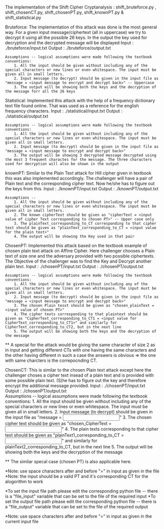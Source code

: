 The implementation of the Shift Cipher Cryptanalysis : shift_bruteforce.py , shift_chosenCT.py, shift_chosenPT.py, shift_knownPT.py & shift_statistical.py

Bruteforce:
  The implementation of this attack was done is the most general way. For a given input message/ciphertext (all in uppercase) we try to decrypt it using all the possible 26 keys. In the output the key used for decryption and the decrypted message will be displayed
    Input : ./bruteforce/input.txt
    Output : ./bruteforce/output.txt  
  
    Assumptions -- logical assumptions were made following the textbook conventions:
        1. All the input should be given without including any of the special characters or new lines or even whitespace. The input must be given all in small letters. 
        2. Input message (to decrypt) should be given in the input file as "message = <input message to encrypt and decrypt back>" -- Uppercase
        3. The output will be showing both the keys and the decryption of the message forr all the 26 keys
    
Statistical:
  Implemented this attack with the help of a frequency dictionary text file found online. That was used as a reference for the english frequency characters.
    Input : ./statistical/input.txt
    Output : ./statistical/output.txt  
  
    Assumptions -- logical assumptions were made following the textbook conventions:
        1. All the input should be given without including any of the special characters or new lines or even whitespace. The input must be given all in small letters. 
        2. Input message (to decrypt) should be given in the input file as "message = <input message to encrypt and decrypt back>"
        3. The output will be showing 3 decrypted message decrypted using the most 3 frequent charactes for the message. The three characters used for decryption will also be shown in the output

knownPT:
  Similar to the Plain Text attack for Hill cipher given in textbook this was also implemented accordingly. The challenger will have a pair of Plain text and the corresponding cipher text. Now he/she has to figure out the keys from this.
    Input : ./knownPT/input.txt
    Output : ./knownPT/output.txt  
    
    Assumptions --
        1. All the input should be given without including any of the special characters or new lines or even whitespace. The input must be given all in small letters. 
        2. The known cipherText should be given as "cipherText = <input value of cipher Text corresponding to chosen PT>" -- Upper case only
        3. The plainText_corresponding_to_CT corresponding to that cipher text should be given as "plainText_corresponding_to_CT = <input value for the plain text>"
        4. The output will be showing the Key used in that pair

ChosenPT:
  Implemented this attack based on the textbook example of chosen plain text attack on Affine Cipher. Here challenger chooses a Plain text of size one and the adversary provided with two possible ciphertexts. The Objective of the challenger was to find the Key and Decrypt another plain text.
    Input : ./chosenPT/input.txt
    Output : ./chosenPT/output.txt  
  
    Assumptions -- logical assumptions were made following the textbook conventions:
        1. All the input should be given without including any of the special characters or new lines or even whitespace. The input must be given all in small letters. 
        2. Input message (to decrypt) should be given in the input file as "message = <input message to encrypt and decrypt back>"
        3. The chosen Plain tesxt should be given as "chosen_plainText = <input value of chosen PT>"
        4. The cipher texts corresponding to that plaintext should be given as "CipherText_corresponding_to_CT1 = <input value for CipherText_corresponding_to_CT1>" and similarly for CipherText_corresponding_to_CT2, but in the next line
        5. The output will be showing both the keys and the decryption of the message

  ** A special for the attack would be giving the same character of size 2 as in input and getting different CTs with one having the same characters and the other having different in such a case the answers is obvious => the one with same charcters is the correpocnding CT. 

ChosenCT:
    This is similar to the chosen Plain text attack except here the challenger choses a cipher text insead of a plain text and is provided with some possible plain text. (S)he has to figure out the key and therefore encrypt the additional message provided. 
     Input : ./chosenPT/input.txt
     Output : ./chosenPT/output.txt  
        Assumptions -- logical assumptions were made following the textbook conventions:
        1. All the input should be given without including any of the special characters or new lines or even whitespace. The input must be given all in small letters. 
        2. Input message (to decrypt) should be given in the input file as "message = <input message to encrypt and decrypt back>"
        3. The chosen cipher text should be given as "chosen_CipherText = <input value of chosen CT>"
        4. The plain texts corresponding to that cipher text should be given as "plainText1_corresponding_to_CT = <input value for plainText1 corresponding to CT>" and similarly for plainText2_corresponding_to_CT, but in the next line
        5. The output will be showing both the keys and the decryption of the message

  ** The similar specal case (chosen PT) is also applicable here. 


*Note: use space characters after and before "=" in input as given in the file
*Note: the input should be a valid PT and it's corresponding CT for the alogorithm to work


*To set the input file path please edit the corresponding python file -- there is a "file_input" variable that can be set to the file of the required input
*To set the output file path please edit the corresponding python file -- there is a "file_output" variable that can be set to the file of the required output


*Note: use space characters after and before "=" in input as given in the current input file
